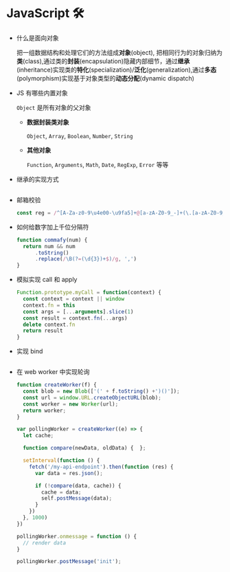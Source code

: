 # JavaScript 🛠 

* 什么是面向对象

  把一组数据结构和处理它们的方法组成**对象**(object), 把相同行为的对象归纳为**类**(class),通过类的**封装**(encapsulation)隐藏内部细节，通过**继承**(inheritance)实现类的**特化**(specialization)/**泛化**(generalization),通过**多态**(polymorphism)实现基于对象类型的**动态分配**(dynamic dispatch)

* JS 有哪些内置对象

  `Object` 是所有对象的父对象

  - **数据封装类对象**

    `Object`, `Array`, `Boolean`, `Number`, `String`

  - **其他对象**

    `Function`, `Arguments`, `Math`, `Date`, `RegExp`, `Error` 等等

* 继承的实现方式

  ```javascript
  
  ```

  

* 邮箱校验

  ```javascript
  const reg = /^[A-Za-z0-9\u4e00-\u9fa5]+@[a-zA-Z0-9_-]+(\.[a-zA-Z0-9_-]+)+$/
  ```

* 如何给数字加上千位分隔符

  ```javascript
  function commafy(num) {
    return num && num
    	.toString()
    	.replace(/\B(?=(\d{3})+$)/g, ',')
  }
  ```

* 模拟实现 call 和 apply

  ```javascript
  Function.prototype.myCall = function(context) {
    const context = context || window
    context.fn = this
    const args = [...arguments].slice(1)
    const result = context.fn(...args)
    delete context.fn
    return result
  }
  
  ```

* 实现 bind

  ```javascript
  
  ```

  

* 在 web worker 中实现轮询

  ```javascript
  function createWorker(f) {
    const blob = new Blob(['(' + f.toString() +')()']);
    const url = window.URL.createObjectURL(blob);
    const worker = new Worker(url);
    return worker;
  }
  
  var pollingWorker = createWorker((e) => {
    let cache;
  
    function compare(newData, oldData) {  };
  
    setInterval(function () {
      fetch('/my-api-endpoint').then(function (res) {
        var data = res.json();
  
        if (!compare(data, cache)) {
          cache = data;
          self.postMessage(data);
        }
      })
    }, 1000)
  })
  
  pollingWorker.onmessage = function () {
    // render data
  }
  
  pollingWorker.postMessage('init');
  ```

  



